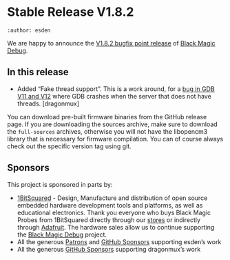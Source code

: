 # Stable Release V1.8.2

```{post} July 21, 2022
:author: esden
```

We are happy to announce the [V1.8.2 bugfix point release](https://github.com/blackmagic-debug/blackmagic/releases/tag/v1.8.2) of [Black Magic Debug](https://black-magic.org).

## In this release

- Added “Fake thread support”. This is a work around, for a [bug in GDB V11 and V12](https://github.com/blackmagic-debug/blackmagic/issues/929) where GDB crashes when the server that does not have threads. [dragonmux]

You can download pre-built firmware binaries from the GitHub release page. If you are downloading the sources archive, make sure to download the `full-sources` archives, otherwise you will not have the libopencm3 library that is necessary for firmware compilation. You can of course always check out the specific version tag using git.

## Sponsors

This project is sponsored in parts by:

- [1BitSquared](https://1bitsquared.com/) - Design, Manufacture and distribution of open source embedded hardware development tools and platforms, as well as educational electronics. Thank you everyone who buys Black Magic Probes from 1BitSquared directly through our [stores](https://1bitsquared.com/products/black-magic-probe) or indirectly through [Adafruit](https://www.adafruit.com/product/3839). The hardware sales allow us to continue supporting the [Black Magic Debug](https://black-magic.org) project.
- All the generous [Patrons](https://www.patreon.com/1bitsquared) and [GitHub Sponsors](https://github.com/sponsors/esden) supporting esden’s work
- All the generous [GitHub Sponsors](https://github.com/sponsors/dragonmux) supporting dragonmux’s work